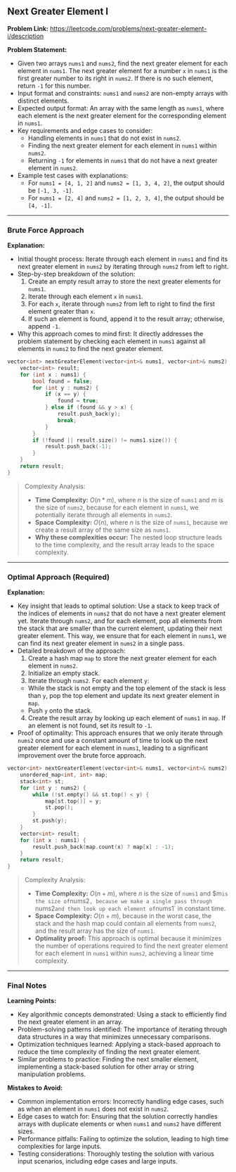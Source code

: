 ## Next Greater Element I
**Problem Link:** https://leetcode.com/problems/next-greater-element-i/description

**Problem Statement:**
- Given two arrays `nums1` and `nums2`, find the next greater element for each element in `nums1`. The next greater element for a number `x` in `nums1` is the first greater number to its right in `nums2`. If there is no such element, return `-1` for this number.
- Input format and constraints: `nums1` and `nums2` are non-empty arrays with distinct elements.
- Expected output format: An array with the same length as `nums1`, where each element is the next greater element for the corresponding element in `nums1`.
- Key requirements and edge cases to consider: 
  - Handling elements in `nums1` that do not exist in `nums2`.
  - Finding the next greater element for each element in `nums1` within `nums2`.
  - Returning `-1` for elements in `nums1` that do not have a next greater element in `nums2`.
- Example test cases with explanations:
  - For `nums1 = [4, 1, 2]` and `nums2 = [1, 3, 4, 2]`, the output should be `[-1, 3, -1]`.
  - For `nums1 = [2, 4]` and `nums2 = [1, 2, 3, 4]`, the output should be `[4, -1]`.

---

### Brute Force Approach

**Explanation:**
- Initial thought process: Iterate through each element in `nums1` and find its next greater element in `nums2` by iterating through `nums2` from left to right.
- Step-by-step breakdown of the solution:
  1. Create an empty result array to store the next greater elements for `nums1`.
  2. Iterate through each element `x` in `nums1`.
  3. For each `x`, iterate through `nums2` from left to right to find the first element greater than `x`.
  4. If such an element is found, append it to the result array; otherwise, append `-1`.
- Why this approach comes to mind first: It directly addresses the problem statement by checking each element in `nums1` against all elements in `nums2` to find the next greater element.

```cpp
vector<int> nextGreaterElement(vector<int>& nums1, vector<int>& nums2) {
    vector<int> result;
    for (int x : nums1) {
        bool found = false;
        for (int y : nums2) {
            if (x == y) {
                found = true;
            } else if (found && y > x) {
                result.push_back(y);
                break;
            }
        }
        if (!found || result.size() != nums1.size()) {
            result.push_back(-1);
        }
    }
    return result;
}
```

> Complexity Analysis:
> - **Time Complexity:** $O(n*m)$, where $n$ is the size of `nums1` and $m$ is the size of `nums2`, because for each element in `nums1`, we potentially iterate through all elements in `nums2`.
> - **Space Complexity:** $O(n)$, where $n$ is the size of `nums1`, because we create a result array of the same size as `nums1`.
> - **Why these complexities occur:** The nested loop structure leads to the time complexity, and the result array leads to the space complexity.

---

### Optimal Approach (Required)

**Explanation:**
- Key insight that leads to optimal solution: Use a stack to keep track of the indices of elements in `nums2` that do not have a next greater element yet. Iterate through `nums2`, and for each element, pop all elements from the stack that are smaller than the current element, updating their next greater element. This way, we ensure that for each element in `nums1`, we can find its next greater element in `nums2` in a single pass.
- Detailed breakdown of the approach:
  1. Create a hash map `map` to store the next greater element for each element in `nums2`.
  2. Initialize an empty stack.
  3. Iterate through `nums2`. For each element `y`:
    - While the stack is not empty and the top element of the stack is less than `y`, pop the top element and update its next greater element in `map`.
    - Push `y` onto the stack.
  4. Create the result array by looking up each element of `nums1` in `map`. If an element is not found, set its result to `-1`.
- Proof of optimality: This approach ensures that we only iterate through `nums2` once and use a constant amount of time to look up the next greater element for each element in `nums1`, leading to a significant improvement over the brute force approach.

```cpp
vector<int> nextGreaterElement(vector<int>& nums1, vector<int>& nums2) {
    unordered_map<int, int> map;
    stack<int> st;
    for (int y : nums2) {
        while (!st.empty() && st.top() < y) {
            map[st.top()] = y;
            st.pop();
        }
        st.push(y);
    }
    vector<int> result;
    for (int x : nums1) {
        result.push_back(map.count(x) ? map[x] : -1);
    }
    return result;
}
```

> Complexity Analysis:
> - **Time Complexity:** $O(n + m)$, where $n$ is the size of `nums1` and $m` is the size of `nums2`, because we make a single pass through `nums2` and then look up each element of `nums1` in constant time.
> - **Space Complexity:** $O(n + m)$, because in the worst case, the stack and the hash map could contain all elements from `nums2`, and the result array has the size of `nums1`.
> - **Optimality proof:** This approach is optimal because it minimizes the number of operations required to find the next greater element for each element in `nums1` within `nums2`, achieving a linear time complexity.

---

### Final Notes

**Learning Points:**
- Key algorithmic concepts demonstrated: Using a stack to efficiently find the next greater element in an array.
- Problem-solving patterns identified: The importance of iterating through data structures in a way that minimizes unnecessary comparisons.
- Optimization techniques learned: Applying a stack-based approach to reduce the time complexity of finding the next greater element.
- Similar problems to practice: Finding the next smaller element, implementing a stack-based solution for other array or string manipulation problems.

**Mistakes to Avoid:**
- Common implementation errors: Incorrectly handling edge cases, such as when an element in `nums1` does not exist in `nums2`.
- Edge cases to watch for: Ensuring that the solution correctly handles arrays with duplicate elements or when `nums1` and `nums2` have different sizes.
- Performance pitfalls: Failing to optimize the solution, leading to high time complexities for large inputs.
- Testing considerations: Thoroughly testing the solution with various input scenarios, including edge cases and large inputs.